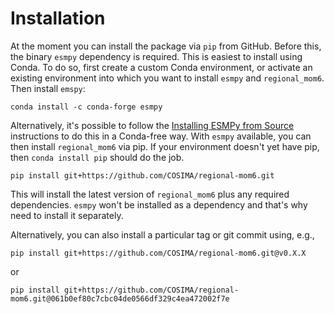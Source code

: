 Installation
============

At the moment you can install the package via `pip` from
GitHub. Before this, the binary `esmpy` dependency is required. This
is easiest to install using Conda. To do so, first create a custom
Conda environment, or activate an existing environment into which you
want to install `esmpy` and `regional_mom6`. Then install `emspy`:

```{code-block} bash
conda install -c conda-forge esmpy
```

Alternatively, it's possible to follow the [Installing ESMPy from
Source](https://earthsystemmodeling.org/esmpy_doc/release/latest/html/install.html#installing-esmpy-from-source)
instructions to do this in a Conda-free way. With `esmpy` available, you can then install
`regional_mom6` via pip. If your environment doesn't yet have pip, then `conda install pip` should do the job.

```{code-block} bash
pip install git+https://github.com/COSIMA/regional-mom6.git
```

This will install the latest version of `regional_mom6` plus any required dependencies.
`esmpy` won't be installed as a dependency and that's why need to install it separately.

Alternatively, you can also install a particular tag or git commit using, e.g.,

```{code-block} bash
pip install git+https://github.com/COSIMA/regional-mom6.git@v0.X.X
```

or

```{code-block} bash
pip install git+https://github.com/COSIMA/regional-mom6.git@061b0ef80c7cbc04de0566df329c4ea472002f7e
```
